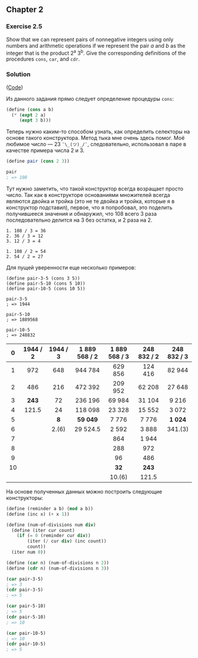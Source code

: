 ## Chapter 2

### Exercise 2.5

Show that we can represent pairs of nonnegative integers using only numbers and arithmetic operations if we represent the pair _a_ and _b_ as the integer that is the product 2<sup>a</sup> 3<sup>b</sup>. Give the corresponding definitions of the procedures `cons`, `car`, and `cdr`.

### Solution

([Code](../../src/Chapter%202/Exercise%202.5.scm))

Из данного задания прямо следует определение процедуры `cons`:

```scheme
(define (cons a b)
  (* (expt 2 a)
     (expt 3 b)))
```

Теперь нужно каким-то способом узнать, как определить селекторы на основе такого конструктора. Метод тыка мне очень здесь помог. Моё любимое число — 23 `¯\_(ツ)_/¯`, следовательно, использовал в паре в качестве примера числа 2 и 3.

```scheme
(define pair (cons 2 3))

pair
; => 108
```

  Тут нужно заметить, что такой конструктор всегда возращает просто число. Так как в конструкторе основаниями множителей всегда являются двойка и тройка (это не те двойка и тройка, которые я в конструктор подставил), первое, что я попробовал, это поделить получившееся значения и обнаружил, что 108 всего 3 раза последовательно делится на 3 без остатка, и 2 раза на 2.

```
1. 108 / 3 = 36
2. 36 / 3 = 12
3. 12 / 3 = 4

1. 108 / 2 = 54
2. 54 / 2 = 27
```

Для пущей уверенности еще несколько примеров:

```
(define pair-3-5 (cons 3 5))
(define pair-5-10 (cons 5 10))
(define pair-10-5 (cons 10 5))

pair-3-5
; => 1944

pair-5-10
; => 1889568

pair-10-5
; => 248832
```

 0 | 1944 / 2 | 1944 / 3 | 1 889 568 / 2 | 1 889 568 / 3 | 248 832 / 2 | 248 832 / 3
:-:|:--------:|:--------:|:-------------:|:-------------:|:-----------:|:-----------:
 1 |    972   |   648    |    944 784    |    629 856    |   124 416   |   82 944
 2 |    486   |   216    |    472 392    |    209 952    |    62 208   |   27 648
 3 |  **243** |    72    |    236 196    |     69 984    |    31 104   |    9 216
 4 |  121.5   |    24    |    118 098    |     23 328    |    15 552   |    3 072
 5 |          |   **8**  |   **59 049**  |      7 776    |     7 776   |  **1 024**
 6 |          | 2.(6)    |   29 524.5    |      2 592    |     3 888   |  341.(3)
 7 |          |          |               |        864    |     1 944   |
 8 |          |          |               |        288    |       972   |
 9 |          |          |               |         96    |       486   |
10 |          |          |               |       **32**  |     **243** |
|  |          |          |               |     10.(6)    |     121.5   |

На основе полученных данных можно построить следующие конструкторы:

```scheme
(define (reminder a b) (mod a b))
(define (inc x) (+ x 1))

(define (num-of-divisions num div)
  (define (iter cur count)
    (if (= 0 (reminder cur div))
        (iter (/ cur div) (inc count))
        count))
  (iter num 0))

(define (car n) (num-of-divisions n 2))
(define (cdr n) (num-of-divisions n 3))

(car pair-3-5)
; => 3
(cdr pair-3-5)
; => 5

(car pair-5-10)
; => 5
(cdr pair-5-10)
; => 10

(car pair-10-5)
; => 10
(cdr pair-10-5)
; => 5
```
